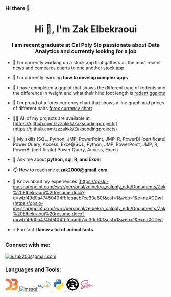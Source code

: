 ### Hi there 👋
<h1 align="center">Hi 👋, I'm Zak Elbekraoui</h1>
<h3 align="center">I am recent graduate at Cal Poly Slo passionate about Data Analytics and currently looking for a job</h3>

- 🔭 I’m currently working on a stock app that gathers all the most recent news and compares charts to one another [stock app](https://github.com/zzzakkk/Zakscodingprojects/blob/main/statsapp.R)

- 🌱 I’m currently learning **how to develop complex apps**

- 👯 I have completed a ggplot that shows the different type of rodents and the difference in weight and what their hind foot length is [rodent ggplots](https://github.com/zzzakkk/Zakscodingprojects/blob/main/lab2-exploring-rodents-with-ggplot2.qmd)

- 🤝 I’m proud of a forex currency chart that shows a line graph and prices of different pairs [forex currency chart](https://github.com/zzzakkk/Zakscodingprojects/blob/main/3-Forex-Currency-Chart.xlsx)

- 👨‍💻 All of my projects are available at [https://github.com/zzzakkk/Zakscodingprojects](https://github.com/zzzakkk/Zakscodingprojects)

- 📝 My skills [SQL, Python, JMP, PowerPoint, JMP, R, PowerBI (certificate) Power Query, Access, Excel](SQL, Python, JMP, PowerPoint, JMP, R, PowerBI (certificate) Power Query, Access, Excel)

- 💬 Ask me about **python, sql, R, and Excel**

- 📫 How to reach me **e.zak2000@gmail.com**

- 📄 Know about my experiences [https://cpslo-my.sharepoint.com/:w:/r/personal/zelbekra_calpoly_edu/Documents/Zak%20Elbekraoui%20resume.docx?d=wbf49d0a47450404fbfcbaeb7cc30c60f&csf=1&web=1&e=naXCDw](https://cpslo-my.sharepoint.com/:w:/r/personal/zelbekra_calpoly_edu/Documents/Zak%20Elbekraoui%20resume.docx?d=wbf49d0a47450404fbfcbaeb7cc30c60f&csf=1&web=1&e=naXCDw)

- ⚡ Fun fact **I know a lot of animal facts**

<h3 align="left">Connect with me:</h3>
<p align="left">
<a href="https://linkedin.com/in/e.zak200@gmail.com" target="blank"><img align="center" src="https://raw.githubusercontent.com/rahuldkjain/github-profile-readme-generator/master/src/images/icons/Social/linked-in-alt.svg" alt="e.zak200@gmail.com" height="30" width="40" /></a>
</p>

<h3 align="left">Languages and Tools:</h3>
<p align="left"> <a href="https://d3js.org/" target="_blank" rel="noreferrer"> <img src="https://raw.githubusercontent.com/devicons/devicon/master/icons/d3js/d3js-original.svg" alt="d3js" width="40" height="40"/> </a> <a href="https://www.microsoft.com/en-us/sql-server" target="_blank" rel="noreferrer"> <img src="https://www.svgrepo.com/show/303229/microsoft-sql-server-logo.svg" alt="mssql" width="40" height="40"/> </a> <a href="https://www.mysql.com/" target="_blank" rel="noreferrer"> <img src="https://raw.githubusercontent.com/devicons/devicon/master/icons/mysql/mysql-original-wordmark.svg" alt="mysql" width="40" height="40"/> </a> <a href="https://www.python.org" target="_blank" rel="noreferrer"> <img src="https://raw.githubusercontent.com/devicons/devicon/master/icons/python/python-original.svg" alt="python" width="40" height="40"/> </a> <a href="https://www.rust-lang.org" target="_blank" rel="noreferrer"> <img src="https://raw.githubusercontent.com/devicons/devicon/master/icons/rust/rust-plain.svg" alt="rust" width="40" height="40"/> </a> <a href="https://sass-lang.com" target="_blank" rel="noreferrer"> <img src="https://raw.githubusercontent.com/devicons/devicon/master/icons/sass/sass-original.svg" alt="sass" width="40" height="40"/> </a> </p>
